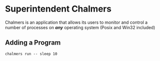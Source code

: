 Superintendent Chalmers
========================

Chalmers is an application that allows its users to monitor and control a 
number of processes on ***any*** operating system (Posix and Win32 included)

## Adding a Program

    chalmers run -- sleep 10


